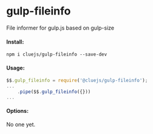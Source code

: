 # gulp-fileinfo
File informer for gulp.js based on gulp-size

#### Install:
```
npm i cluejs/gulp-fileinfo --save-dev
```

#### Usage:
```javascript
$$.gulp_fileinfo = require('@cluejs/gulp-fileinfo');
...
    .pipe($$.gulp_fileinfo({}))
...
```

#### Options:
No one yet.